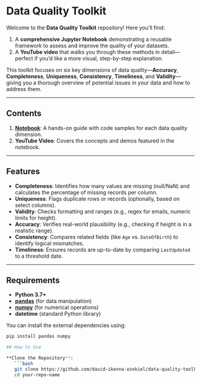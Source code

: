 # Data Quality Toolkit

Welcome to the **Data Quality Toolkit** repository! Here you’ll find:

1. A **comprehensive Jupyter Notebook** demonstrating a reusable framework to assess and improve the quality of your datasets.  
2. A **YouTube video** that walks you through these methods in detail—perfect if you’d like a more visual, step-by-step explanation.

This toolkit focuses on six key dimensions of data quality—**Accuracy**, **Completeness**, **Uniqueness**, **Consistency**, **Timeliness**, and **Validity**—giving you a thorough overview of potential issues in your data and how to address them.

---

## Contents

1. **[Notebook](DataQualityChecker.ipynb)**: A hands-on guide with code samples for each data quality dimension.  
2. **YouTube Video**: Covers the concepts and demos featured in the notebook.

---

## Features

- **Completeness**: Identifies how many values are missing (null/NaN) and calculates the percentage of missing records per column.  
- **Uniqueness**: Flags duplicate rows or records (optionally, based on select columns).  
- **Validity**: Checks formatting and ranges (e.g., regex for emails, numeric limits for height).  
- **Accuracy**: Verifies real-world plausibility (e.g., checking if height is in a realistic range).  
- **Consistency**: Compares related fields (like `Age` vs. `DateOfBirth`) to identify logical mismatches.  
- **Timeliness**: Ensures records are up-to-date by comparing `LastUpdated` to a threshold date.

---

## Requirements

- **Python 3.7+**  
- [**pandas**](https://pandas.pydata.org/) (for data manipulation)  
- [**numpy**](https://numpy.org/) (for numerical operations)  
- **datetime** (standard Python library)

You can install the external dependencies using:

```bash
pip install pandas numpy

## How to Use

**Clone the Repository**:
   ```bash
   git clone https://github.com/david-ikenna-ezekiel/data-quality-toolkit.git
   cd your-repo-name
